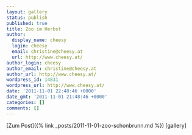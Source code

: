 ```yaml
---
layout: gallery
status: publish
published: true
title: Zoo im Herbst
author:
  display_name: cheesy
  login: cheesy
  email: christine@cheesy.at
  url: http://www.cheesy.at/
author_login: cheesy
author_email: christine@cheesy.at
author_url: http://www.cheesy.at/
wordpress_id: 14831
wordpress_url: http://www.cheesy.at/
date: '2011-11-01 22:48:46 +0000'
date_gmt: '2011-11-01 21:48:46 +0000'
categories: []
comments: []
---
```


[Zum Post]({% link _posts/2011-11-01-zoo-schonbrunn.md %})
[gallery]
